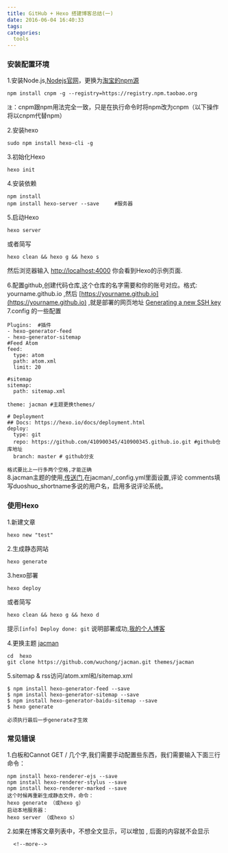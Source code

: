 ```yaml
---
title: GitHub + Hexo 搭建博客总结(一)
date: 2016-06-04 16:40:33
tags:
categories: 
  tools
---
```

### 安装配置环境
1.安装Node.js,[Nodejs官网](https://nodejs.org/en/)，更换为[淘宝的npm源](http://npm.taobao.org)

```
npm install cnpm -g --registry=https://registry.npm.taobao.org
```
`注`：cnpm跟npm用法完全一致，只是在执行命令时将npm改为cnpm（以下操作将以cnpm代替npm）

2.安装hexo 
	
	sudo npm install hexo-cli -g
	
3.初始化Hexo
	
	hexo init
4.安装依赖
<!-- more -->

	npm install
	npm install hexo-server --save     #服务器
5.启动Hexo
	
	hexo server
或者简写
	
	hexo clean && hexo g && hexo s

然后浏览器输入 [http://localhost:4000](http://localhost:4000) 你会看到Hexo的示例页面.



6.配置github,创建代码仓库,这个仓库的名字需要和你的账号对应。格式:  yourname.github.io ,然后 [https://yourname.github.io](https://yourname.github.io) ,就是部署的网页地址
[Generating a new SSH key](https://help.github.com/articles/generating-a-new-ssh-key-and-adding-it-to-the-ssh-agent/)
7.config 的一些配置
	
	Plugins:  #插件
	- hexo-generator-feed
	- hexo-generator-sitemap
	#Feed Atom
	feed:
  	  type: atom
  	  path: atom.xml
  	  limit: 20

	#sitemap
	sitemap:
  	  path: sitemap.xml
  
	theme: jacman #主题更换themes/

	# Deployment
	## Docs: https://hexo.io/docs/deployment.html
	deploy:
 	  type: git
 	  repo: https://github.com/410900345/410900345.github.io.git #github仓库地址
 	  branch: master # github分支
`格式要比上一行多两个空格,才能正确`  
8.jacman主题的使用,[传送门](http://wuchong.me/blog/2014/11/20/how-to-use-jacman/),在jacman/_config.yml里面设置,评论 comments填写duoshuo_shortname多说的用户名，启用多说评论系统。
### 使用Hexo
1.新建文章
	
	hexo new "test"
2.生成静态网站

	hexo generate
3.hexo部署

	hexo deploy     
或者简写
	
	hexo clean && hexo g && hexo d
提示`[info] Deploy done: git` 说明部署成功,[我的个人博客](https://410900345.github.io)

4.更换主题 [jacman](https://github.com/wuchong/jacman)

	cd  hexo
	git clone https://github.com/wuchong/jacman.git themes/jacman
5.sitemap & rss访问/atom.xml和/sitemap.xml

	$ npm install hexo-generator-feed --save
	$ npm install hexo-generator-sitemap --save
	$ npm install hexo-generator-baidu-sitemap --save
	$ hexo generate   
	
`必须执行最后一步generate才生效`
### 常见错误
1.白板和Cannot GET / 几个字,我们需要手动配置些东西，我们需要输入下面三行命令：
	
	npm install hexo-renderer-ejs --save
    npm install hexo-renderer-stylus --save
    npm install hexo-renderer-marked --save
    这个时候再重新生成静态文件，命令：
    hexo generate （或hexo g）
    启动本地服务器：
    hexo server （或hexo s）
2.如果在博客文章列表中，不想全文显示，可以增加 <!--more-->, 后面的内容就不会显示 
   
	  <!--more-->